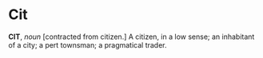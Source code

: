 # Cit

**CIT**, _noun_ \[contracted from citizen.\] A citizen, in a low sense; an inhabitant of a city; a pert townsman; a pragmatical trader.